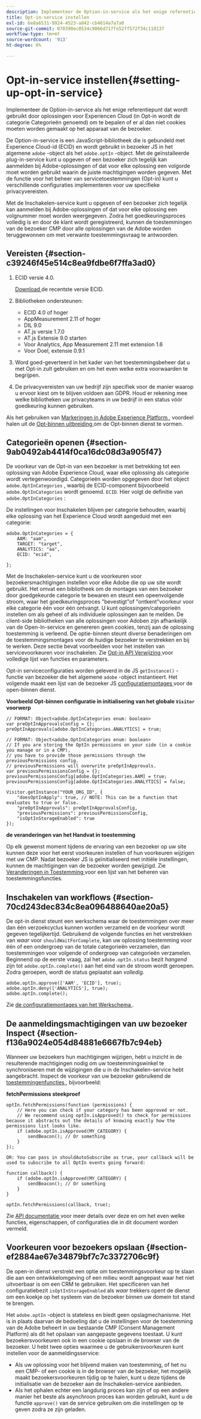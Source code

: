 ```yaml
---
description: Implementeer de Option-in-service als het enige referentiepunt dat wordt gebruikt door oplossingen voor Experiencen Cloud (in Opt-in wordt de categorie Categorieën genoemd) om te bepalen of er al dan niet cookies moeten worden gemaakt op het apparaat van de bezoeker.
title: Opt-in-service instellen
exl-id: 6e8a6531-9924-4523-a842-cb4614a7a7a0
source-git-commit: 070390ec0534c9066d717fe52ff572f34c110137
workflow-type: tm+mt
source-wordcount: '913'
ht-degree: 0%

---
```


# Opt-in-service instellen{#setting-up-opt-in-service}

Implementeer de Option-in-service als het enige referentiepunt dat wordt gebruikt door oplossingen voor Experiencen Cloud (in Opt-in wordt de categorie Categorieën genoemd) om te bepalen of er al dan niet cookies moeten worden gemaakt op het apparaat van de bezoeker.

De Option-in-service is een JavaScript-bibliotheek die is gebundeld met Experience Cloud-id (ECID) en wordt gebruikt in bezoeker JS in het algemene `adobe` -object als het `adobe.optIn` -object. Met de geïnstalleerde plug-in-service kunt u opgeven of een bezoeker zich tegelijk kan aanmelden bij Adobe-oplossingen of dat voor elke oplossing een volgorde moet worden gebruikt waarin de juiste machtigingen worden gegeven. Met de functie voor het beheer van servicetoestemmingen (Opt-in) kunt u verschillende configuraties implementeren voor uw specifieke privacyvereisten.

Met de Inschakelen-service kunt u opgeven of een bezoeker zich tegelijk kan aanmelden bij Adobe-oplossingen of dat voor elke oplossing een volgnummer moet worden weergegeven. Zodra het goedkeuringsproces volledig is en door de klant wordt geregistreerd, kunnen de toestemmingen van de bezoeker CMP door alle oplossingen van de Adobe worden teruggewonnen om met verwante toestemmingsvraag te antwoorden.

## Vereisten {#section-c39246f45e514c8ea9fdbe6f7ffa3ad0}

1. ECID versie 4.0.

   [ Download ](https://github.com/Adobe-Marketing-Cloud/id-service/releases) de recentste versie ECID.

1. Bibliotheken ondersteunen:

   * ECID 4.0 of hoger
   * AppMeasurement 2.11 of hoger
   * DIL 9.0
   * AT.js versie 1.7.0
   * AT.js Extensie 9.0 starten
   * Voor Analytics, App Measurement 2.11 met extension 1.6
   * Voor Doel, extensie 0.9.1

1. Word goed-geverteerd in het kader van het toestemmingsbeheer dat u met Opt-in zult gebruiken en om het even welke extra voorwaarden te begrijpen.

   <!--
   For IAB, see here for additional pre-reqs.
   -->

1. De privacyvereisten van uw bedrijf zijn specifiek voor de manier waarop u ervoor kiest om te blijven voldoen aan GDPR. Houd er rekening mee welke bibliotheken uw privacyteams in uw bedrijf in een status vóór goedkeuring kunnen gebruiken.

Als het gebruiken van [ Markeringen in Adobe Experience Platform ](https://experienceleague.adobe.com/docs/experience-platform/tags/home.html?lang=nl), voordeel halen uit de [ Opt-binnen uitbreiding ](../../implementation-guides/opt-in-service/launch.md) om de Opt-binnen dienst te vormen.

## Categorieën openen {#section-9ab0492ab4414f0ca16dc08d3a905f47}

De voorkeur van de Opt-in van een bezoeker is met betrekking tot een oplossing van Adobe Experience Cloud, waar elke oplossing als categorie wordt vertegenwoordigd. Categorieën worden opgegeven door het object `adobe.OptInCategories` , waarbij de ECID-component bijvoorbeeld `adobe.OptInCategories` wordt genoemd. `ECID`. Hier volgt de definitie van `adobe.OptInCategories` :

De instellingen voor Inschakelen blijven per categorie behouden, waarbij elke oplossing van het Experience Cloud wordt aangeduid met een categorie:

```
adobe.OptInCategories = { 
    AAM: "aam", 
    TARGET: "target",  
    ANALYTICS: "aa", 
    ECID: "ecid", 
     
};
```

Met de Inschakelen-service kunt u de voorkeuren voor bezoekersmachtigingen instellen voor elke Adobe die op uw site wordt gebruikt. Het omvat een bibliotheek om de montages van een bezoeker door goedgekeurde categorie te bewaren en steunt een opeenvolgende stroom, waar het goedkeuringsproces &quot;bevestigt&quot;of &quot;ontkent&quot;voorkeur voor elke categorie één voor één ontvangt. U kunt oplossingen/categorieën instellen om als geheel of als individuele oplossingen aan te melden.
De client-side bibliotheken van alle oplossingen voor Adoben zijn afhankelijk van de Open-In-service en genereren geen cookies, tenzij aan de oplossing toestemming is verleend. De optie-binnen steunt diverse benaderingen om de toestemmingsmontages voor de huidige bezoeker te verstrekken en bij te werken. Deze sectie bevat voorbeelden voor het instellen van servicevoorkeuren voor inschakelen. Zie [ Opt-in API Verwijzing ](../../implementation-guides/opt-in-service/api.md#reference-4f30152333dd4990ab10c1b8b82fc867) voor volledige lijst van functies en parameters.

Opt-in serviceconfiguraties worden geleverd in de JS `getInstance()` -functie van bezoeker die het algemene `adobe` -object instantieert. Het volgende maakt een lijst van de bezoeker JS [ configuratiemontages ](../../implementation-guides/opt-in-service/api.md#section-d66018342baf401389f248bb381becbf) voor de open-binnen dienst.

**Voorbeeld Opt-binnen configuratie in initialisering van het globale `Visitor` voorwerp**

```
// FORMAT: Object<adobe.OptInCategories enum: boolean> 
var preOptInApprovalsConfig = {}; 
preOptInApprovals[adobe.OptInCategories.ANALYTICS] = true; 
  
// FORMAT: Object<adobe.OptInCategories enum: boolean> 
// If you are storing the OptIn permissions on your side (in a cookie you manage or in a CMP), 
// you have to provide those permissions through the previousPermissions config. 
// previousPermissions will overwrite preOptInApprovals. 
var previousPermissionsConfig = {}; 
previousPermissionsConfig[adobe.OptInCategories.AAM] = true; 
previousPermissionsConfig[adobe.OptInCategories.ANALYTICS] = false; 
  
Visitor.getInstance("YOUR_ORG_ID", { 
    "doesOptInApply": true, // NOTE: This can be a function that evaluates to true or false. 
    "preOptInApprovals": preOptInApprovalsConfig, 
    "previousPermissions": previousPermissionsConfig, 
    "isOptInStorageEnabled": true 
});
```

**de veranderingen van het Handvat in toestemming**

Op elk gewenst moment tijdens de ervaring van een bezoeker op uw site kunnen deze voor het eerst voorkeuren instellen of hun voorkeuren wijzigen met uw CMP. Nadat bezoeker JS is geïnitialiseerd met initiële instellingen, kunnen de machtigingen van de bezoeker worden gewijzigd. Zie [ Veranderingen in Toestemming ](../../implementation-guides/opt-in-service/api.md#section-c3d85403ff0d4394bd775c39f3d001fc) voor een lijst van het beheren van toestemmingsfuncties.

<!--
<p> *** <b>sample code block </b>*** </p>
-->

## Inschakelen van workflows {#section-70cd243dec834c8ea096488640ae20a5}

De opt-in dienst steunt een werkschema waar de toestemmingen over meer dan één verzoekcyclus kunnen worden verzameld en de voorkeur wordt gegeven tegelijkertijd. Gebruikend de volgende functies en het verstrekken van *waar* voor `shouldWaitForComplete`, kan uw oplossing toestemming voor één of een ondergroep van de totale categorieën verzamelen, dan toestemmingen voor volgende of ondergroep van categorieën verzamelen. Beginnend op de eerste vraag, zal het `adobe.optIn.status` bezit *hangend* zijn tot `adobe.optIn.complete()` aan het eind van de stroom wordt geroepen. Zodra geroepen, wordt de status geplaatst aan *volledig*.

```
adobe.optIn.approve(['AAM', 'ECID'], true); 
adobe.optIn.deny(['ANALYTICS'], true); 
adobe.optIn.complete();
```

Zie [ de configuratiemontages van het Werkschema ](../../implementation-guides/opt-in-service/api.md#section-2c5adfa5459c4e72b96d2693123a53c2).

## De aanmeldingsmachtigingen van uw bezoeker Inspect {#section-f136a9024e054d84881e6667fb7c94eb}

Wanneer uw bezoekers hun machtigingen wijzigen, hebt u inzicht in de resulterende machtigingen nodig om uw toestemmingswinkel te synchroniseren met de wijzigingen die u in de Inschakelen-service hebt aangebracht. Inspect de voorkeur van uw bezoeker gebruikend de [ toestemmingenfuncties ](../../implementation-guides/opt-in-service/api.md#section-7fe57279b5b44b4f8fe47e336df60155), bijvoorbeeld:

**fetchPermissions steekproef**

```
optIn.fetchPermissions(function (permissions) { 
    // Here you can check if your category has been approved or not. 
    // We recommend using optIn.isApproved() to check for permissions because it abstracts out the details of knowing exactly how the permissions list looks like. 
    if (adobe.optIn.isApproved(MY_CATEGORY) { 
        sendBeacon(); // Or something 
    } 
});

OR: You can pass in shouldAutoSubscribe as true, your callback will be used to subscribe to all OptIn events going forward:

function callback() { 
    if (adobe.optIn.isApproved(MY_CATEGORY) { 
        sendBeacon(); // Or something 
    } 
}

optIn.fetchPermissions(callback, true);
```

Zie [ API documentatie ](../../implementation-guides/opt-in-service/api.md#reference-4f30152333dd4990ab10c1b8b82fc867) voor meer details over deze en om het even welke functies, eigenschappen, of configuraties die in dit document worden vermeld.

## Voorkeuren voor bezoekers opslaan {#section-ef2884ae67e34879bf7c7c3372706c9f}

De open-in dienst verstrekt een optie om toestemmingsvoorkeur op te slaan die aan een ontwikkelomgeving of een milieu wordt aangepast waar het niet uitvoerbaar is om een CRM te gebruiken. Het specificeren van het configuratiebezit `isOptInStorageEnabled` als *waar* trekkers opent de dienst om een koekje op het systeem van de bezoeker binnen uw domein tot stand te brengen.

Het `adobe.optIn` -object is stateless en biedt geen opslagmechanisme. Het is in plaats daarvan de bedoeling dat u de instellingen voor de toestemming van de Adobe beheert in uw bestaande CMP (Consent Management Platform) als dit het opslaan van aangepaste gegevens toestaat. U kunt bezoekersvoorkeuren ook in een cookie opslaan in de browser van de bezoeker. U hebt twee opties waarmee u de gebruikersvoorkeuren kunt instellen voor de aanmeldingsservice:

* Als uw oplossing voor het blijvend maken van toestemming, of het nu een CMP- of een cookie is in de browser van de bezoeker, het mogelijk maakt bezoekersvoorkeuren tijdig op te halen, kunt u deze tijdens de initialisatie van de bezoeker aan de Inschakelen-service aanbieden.
* Als het ophalen echter een langdurig proces kan zijn of op een andere manier het beste als asynchroon proces kan worden gebruikt, kunt u de functie `approve()` van de service gebruiken om die instellingen op te geven zodra ze zijn geladen.
